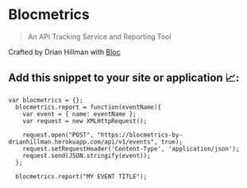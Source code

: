# Blocmetrics
> An API Tracking Service and Reporting Tool

Crafted by Drian Hillman with [Bloc](http://bloc.io)


## Add this snippet to your site or application :chart_with_upwards_trend::

````
var blocmetrics = {};
  blocmetrics.report = function(eventName){
    var event = { name: eventName };
    var request = new XMLHttpRequest();
    
    request.open("POST", "https://blocmetrics-by-drianhillman.herokuapp.com/api/v1/events", true);
    request.setRequestHeader('Content-Type', 'application/json');
    request.send(JSON.stringify(event));
  };
  
  blocmetrics.report("MY EVENT TITLE");
````
<!-- I'll refactor this snippet to a .js url for better usability -->